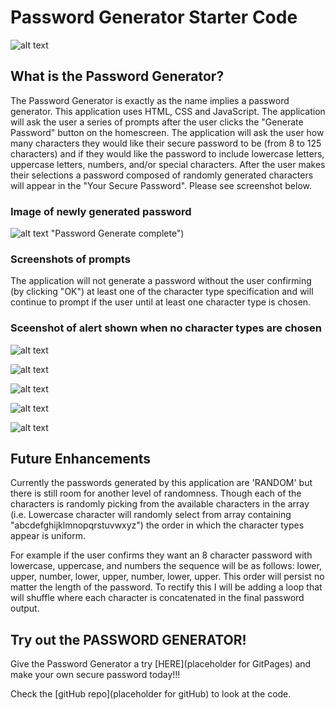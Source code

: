 # Password Generator Starter Code

![alt text](https://github.com/jmarshall/password-generator/main/start-screen.png "Password Generator start screen")

## What is the Password Generator?

The Password Generator is exactly as the name implies a password generator. This application uses HTML, CSS and JavaScript. The application will ask the user a series of prompts after the user clicks the "Generate Password" button on the homescreen. The application will ask the user how many characters they would like their secure password to be (from 8 to 125 characters) and if they would like the password to include lowercase letters, uppercase letters, numbers, and/or special characters. After the user makes their selections a password composed of randomly generated characters will appear in the "Your Secure Password". Please see screenshot below.

### Image of newly generated password

![alt text](https://github.com/jmarshall/password-generator/main/generate-complete.png) "Password Generate complete")

### Screenshots of prompts

The application will not generate a password without the user confirming (by clicking "OK") at least one of the character type specification and will continue to prompt if the user until at least one character type is chosen. 

### Sceenshot of alert shown when no character types are chosen

![alt text](https://github.com/jmarshall/password-generator/main/generate-complete.png "Prompt character length")

![alt text](https://github.com/jmarshall/password-generator/main/generate-complete.png "Confirm lowercase letters")

![alt text](https://github.com/jmarshall/password-generator/main/generate-complete.png "Confirm uppercase letters")

![alt text](https://github.com/jmarshall/password-generator/main/generate-complete.png "Confirm numbers")

![alt text](https://github.com/jmarshall/password-generator/main/generate-complete.png "Confirm special characters")





## Future Enhancements

Currently the passwords generated by this application are 'RANDOM' but there is still room for another level of randomness. Though each of the characters is randomly picking from the available characters in the array (i.e. Lowercase character will randomly select from array containing "abcdefghijklmnopqrstuvwxyz") the order in which the character types appear is uniform. 

For example if the user confirms they want an 8 character password with lowercase, uppercase, and numbers the sequence will be as follows: lower, upper, number, lower, upper, number, lower, upper. This order will persist no matter the length of the password. To rectify this I will be adding a loop that will shuffle where each character is concatenated in the final password output. 

## Try out the PASSWORD GENERATOR!

Give the Password Generator a try [HERE](placeholder for GitPages) and make your own secure password today!!!

Check the [gitHub repo](placeholder for gitHub)  to look at the code.


